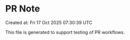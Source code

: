# PR Note

Created at: Fri 17 Oct 2025 07:30:39 UTC

This file is generated to support testing of PR workflows.
